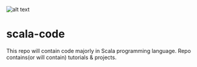 
![alt text](https://github.com/IshanRattan/scala-code/tree/main/img/scala.webp?raw=true)

# scala-code
This repo will contain code majorly in Scala programming language. 
Repo contains(or will contain) tutorials &amp; projects.
